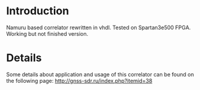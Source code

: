 # Introduction #

Namuru based correlator rewritten in vhdl. Tested on Spartan3e500 FPGA. Working but not finished version.


# Details #

Some details about application and usage of this correlator can be found on the following page: http://gnss-sdr.ru/index.php?itemid=38